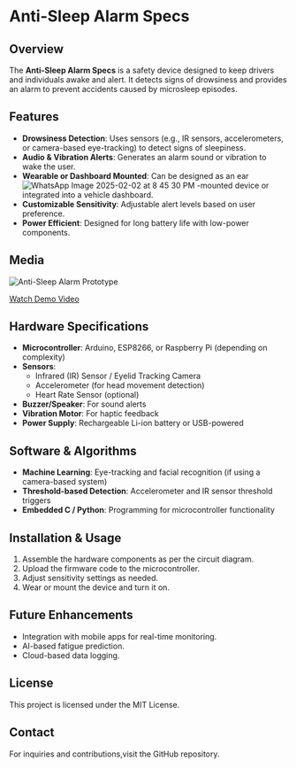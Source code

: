 # Anti-Sleep Alarm Specs

## Overview
The **Anti-Sleep Alarm Specs** is a safety device designed to keep drivers and individuals awake and alert. It detects signs of drowsiness and provides an alarm to prevent accidents caused by microsleep episodes.

## Features
- **Drowsiness Detection**: Uses sensors (e.g., IR sensors, accelerometers, or camera-based eye-tracking) to detect signs of sleepiness.
- **Audio & Vibration Alerts**: Generates an alarm sound or vibration to wake the user.
- **Wearable or Dashboard Mounted**: Can be designed as an ear![WhatsApp Image 2025-02-02 at 8 45 30 PM](https://github.com/user-attachments/assets/de03541b-dd19-49c5-9e73-f3650c533f23)
-mounted device or integrated into a vehicle dashboard.
- **Customizable Sensitivity**: Adjustable alert levels based on user preference.
- **Power Efficient**: Designed for long battery life with low-power components.
## Media
![Anti-Sleep Alarm Prototype](C:\Users\syedi\Downloads)

[Watch Demo Video](path_to_video.mp4)

## Hardware Specifications
- **Microcontroller**: Arduino, ESP8266, or Raspberry Pi (depending on complexity)
- **Sensors**:
  - Infrared (IR) Sensor / Eyelid Tracking Camera
  - Accelerometer (for head movement detection)
  - Heart Rate Sensor (optional)
- **Buzzer/Speaker**: For sound alerts
- **Vibration Motor**: For haptic feedback
- **Power Supply**: Rechargeable Li-ion battery or USB-powered

## Software & Algorithms
- **Machine Learning**: Eye-tracking and facial recognition (if using a camera-based system)
- **Threshold-based Detection**: Accelerometer and IR sensor threshold triggers
- **Embedded C / Python**: Programming for microcontroller functionality

## Installation & Usage
1. Assemble the hardware components as per the circuit diagram.
2. Upload the firmware code to the microcontroller.
3. Adjust sensitivity settings as needed.
4. Wear or mount the device and turn it on.

## Future Enhancements
- Integration with mobile apps for real-time monitoring.
- AI-based fatigue prediction.
- Cloud-based data logging.


## License
This project is licensed under the MIT License.

## Contact
For inquiries and contributions,visit the GitHub repository.

